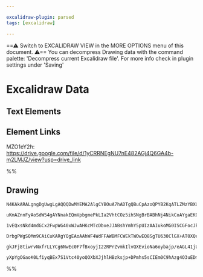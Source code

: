```yaml
---

excalidraw-plugin: parsed
tags: [excalidraw]

---
```

==⚠  Switch to EXCALIDRAW VIEW in the MORE OPTIONS menu of this document. ⚠== You can decompress Drawing data with the command palette: 'Decompress current Excalidraw file'. For more info check in plugin settings under 'Saving'



# Excalidraw Data

## Text Elements
## Element Links
MZO1eY2h: https://drive.google.com/file/d/1yCRRNEgNU7nE482AGj4Q6GA4b-m2LMJZ/view?usp=drive_link

%%
## Drawing
```compressed-json
N4KAkARALgngDgUwgLgAQQQDwMYEMA2AlgCYBOuA7hADTgQBuCpAzoQPYB2KqATLZMzYBXUtiRoIACyhQ4zZAHoFAc0JRJQgEYA6bGwC2CgF7N6hbEcK4OCtptbErHALRY8RMpWdx8Q1TdIEfARcZgRmBShcZQUebQAObQBGGjoghH0EDihmbgBtcDBQMBKIEm4IAFkALQB5JIQATR5JVJLIWEQKjM0EYmJcTWC20sxuZwBWABZEgHYJ/lKYcaT4

uKmAZnnFyAoSdW54gAYNnakEQmVpbgmePkLIa2VhtCOz5ihSNgBrBABhNj4NikCoAYgaEKQZ00uGw32UXyEHGIAKBIIkn2szDguEC2RGkAAZoR8PgAMqwF7oQQeAkQD5fX4AdX2rTQ93a9M+PwQFJgVPpgPKZ0RVw44VyaCSZzYOOwamWUqObweEARwjgAEliJLUHkALpnQnkTLa7gcISks6EZFYCq4I50xHI8XMXXFTmdcSoDYPAC+7wQfW4AE4

1vEQxsNkd4mdGCx2FwpWG40xWJwAHKcMTcDbxeJJABshYmhY5pUIzAAIukoMG0ISCGFocJkQBRYKZbK6i1W1VCOADOvEbhJWZTZWbEOrCOnVVEDjfCoAHgApKhZNpmDAPhltHAvvo4FAABQAMgAjkI2FAANyAaajABzxgFNFQAG8oAQtwACp+ACqAYgTAAVfS9rzvABKVBVwAPjpIE4XrVBG3wZtVWYdxvQKdowGlB4sIefVCj9cBDToXA4DgClc

DrbgPWgSQMm9CAiCuKARgYQgEAoAAhWF4WdFFAWBMFCWEkTWOwEQ8SgTU630ClGX+AT0XQcEEEhMSJKyKSZO4uF1SRfi0QqTEOGxXFNPU0hJOkjIADESXJSkGJpYVCggcTLM06zZO5ZlWW4cs3I07IvLknk+QFZyR0WQKPOCmSACVhDFCVR2i9yrJk2o5QVUdlTSoKtNszgoBs3B9BJRVUAWVz0s8mSbOKslCCMb0eBVUparijIfywKAAEEmKTdB

gkJFj8tiwrvNxfrLLYCg6NwEc0F7fBxoyjI22RPrZvmkIlvQXEvioNa6oybajp/eAGL41jUK+UkAA1RySHhEh4arSjuwF8EabgSziUt3uiow2AMajVXoAghG9JICJOrr9ES/TXV1CAbuihESCalr/PayBMeICkEDgG4MdIEhKjYYgEE2wZgn2xDkNKAnUUEtAPUgTjAX2tHlBhE8eDHaheCFkXZmFo5tAmUC6XihBlEtXEKlIPncAF6NhZ4DXeG1

yXpYgOGaoK0LfiyqBEx7S1Vtc40yoQOXbXJjhlHBzksjp+DPmhs5sCIEm0C9hAzg4O3uEDmUhCgBdvUDw3SjsAArBBsByMkQ7gSnqdpoZ4MZoPXNhc3GB/UH8Fd0ovQqMJghTxM6XEj4DEurplqts5YN+Bmm3zzl8FCfra+L0vzStgjwADOhiWCd1CL9IA==
```
%%